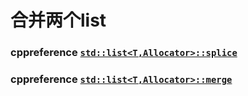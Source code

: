 # 合并两个list



### cppreference [`std::list<T,Allocator>::splice`](https://en.cppreference.com/w/cpp/container/list/splice) 



### cppreference [`std::list<T,Allocator>::merge`](https://en.cppreference.com/w/cpp/container/list/merge) 